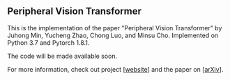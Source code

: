## Peripheral Vision Transformer
This is the implementation of the paper "Peripheral Vision Transformer" by Juhong Min, Yucheng Zhao, Chong Luo, and Minsu Cho. Implemented on Python 3.7 and Pytorch 1.8.1.

The code will be made available soon.

For more information, check out project [[website](http://cvlab.postech.ac.kr/research/HSNet/)] and the paper on [[arXiv](https://arxiv.org/abs/2206.06801)].
